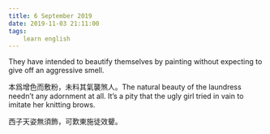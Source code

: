 ```yaml
---
title: 6 September 2019
date: 2019-11-03 21:11:00
tags:
    learn english
---
```



They have intended to beautify themselves
by painting without expecting to give off an aggressive smell. 

本爲增色而敷粉，未料其氣襲煞人。The natural beauty of the laundress needn’t
any adornment at all. It’s a pity that the ugly girl tried in vain to imitate
her knitting brows.

西子天姿無須飾，可歎東施徒效顰。

